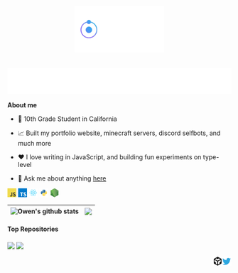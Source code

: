 <p align="center"><a href="https://owen.lol/"><img width="40%" alt="owen.lol" src="./assets/owen.lol.png" /></a></p>

<br />

<img src="./assets/typed-text.svg" alt="Full Stack Developer, Creative Designer, Passionate Learner" />

**About me**

- 💼 10th Grade Student in California

- 📈 Built my portfolio website, minecraft servers, discord selfbots, and much more

- ❤️ I love writing in JavaScript, and building fun experiments on type-level

- 💬 Ask me about anything [here](https://github.com/owengregson/owengregson/issues)

<code><img height="20" alt="javascript" src="https://raw.githubusercontent.com/github/explore/80688e429a7d4ef2fca1e82350fe8e3517d3494d/topics/javascript/javascript.png"></code>
<code><img height="20" alt="typescript" src="https://raw.githubusercontent.com/github/explore/80688e429a7d4ef2fca1e82350fe8e3517d3494d/topics/typescript/typescript.png"></code>
<code><img height="20" alt="react" src="https://raw.githubusercontent.com/github/explore/80688e429a7d4ef2fca1e82350fe8e3517d3494d/topics/react/react.png"></code>
<code><img height="20" alt="python" src="https://raw.githubusercontent.com/github/explore/5c058a388828bb5fde0bcafd4bc867b5bb3f26f3/topics/python/python.png"></code>
<code><img height="20" alt="nodejs" src="https://raw.githubusercontent.com/github/explore/80688e429a7d4ef2fca1e82350fe8e3517d3494d/topics/nodejs/nodejs.png"></code>    


| <img align="center" src="https://github-readme-stats.vercel.app/api?username=owengregson&show_icons=true&include_all_commits=true&theme=buefy&hide_border=true" alt="Owen's github stats" /></a> | <img align="center" src="https://github-readme-stats.vercel.app/api/top-langs/?username=owengregson&layout=compact&theme=buefy&hide_border=true" /> |
| ------------- | ------------- |

#### Top Repositories



  <img align="center" src="https://github-readme-stats.vercel.app/api/pin/?username=owengregson&repo=quizlet-hacks&theme=buefy" />


  <img align="center" src="https://github-readme-stats.vercel.app/api/pin/?username=owengregson&repo=owen.lol&theme=buefy" />


<br />
<br />

<a href="https://twitter.com/lemonfluxx">
  <img align="right" alt="Owen Gregson | Twitter" width="21px" src="https://raw.githubusercontent.com/owengregson/owengregson/master/assets/twitter.svg" />
</a>
<a href="https://codesandbox.io/u/lemonflux">
  <img align="right" alt="Owen Gregson | CodeSandbox" width="20px" src="https://raw.githubusercontent.com/owengregson/owengregson/master/assets/codesandbox.svg" />
</a>
